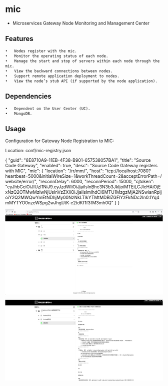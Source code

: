 
# mic

- Microservices Gateway Node Monitoring and Management Center

## Features

	•	Nodes register with the mic.
	•	Monitor the operating status of each node.
	•	Manage the start and stop of servers within each node through the mic.
	•	View the backward connections between nodes.
	•	Support remote application deployment to nodes.
	•	View the node’s stub API (if supported by the node application).

## Dependencies

	•	Dependent on the User Center (UC).
	•	MongoDB.

## Usage

Configuration for Gateway Node Registration to MIC:

Location: conf/mic-registry.json

{
	"guid": "8E8710A9-11EB-4F38-B901-657538057BA1",
	"title": "Source Code Gateway",
	"enabled": true,
	"desc": "Source Code Gateway registers with MIC",
	"mic": {
		"location": "/rr/mm/",
		"host": "tcp://localhost:7080?heartbeat=5000&initialWireSize=1&workThreadCount=2&acceptErrorPath=/website/error/",
		"reconnDelay": 6000,
		"reconnPeriod": 15000,
		"cjtoken": "eyJhbGciOiJIUzI1NiJ9.eyJzdWIiOiJjaiIsInBhc3N3b3JkIjoiMTEiLCJleHAiOjExNzQ2OTMwMzIwNjUsInVzZXIiOiJjaiIsImlhdCI6MTU1MzgzMjA2NSwianRpIjoiY2Q2MWQwYmEtNDhjMy00NzNkLTlkYTMtMDBlZGFlYzFkNDc2In0.1Yq4mMYTYO0nzeWSpg2wJhgUtK-e2tdKf1f3fM3mh0Q"
	}
}

![Main Page](https://github.com/carocean/cj.studio.mic/blob/master/documents/img/mic.png)

![mic图2](https://github.com/carocean/cj.studio.mic/blob/master/documents/img/mic2.png)
